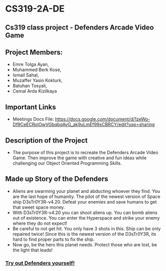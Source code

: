 # CS319-2A-DE
## Cs319 class project - Defenders Arcade Video Game

## Project Members:


- Emre Tolga Ayan,
- Muhammed Berk Kose, 
- Ismail Sahal, 
- Muzaffer Yasin Kokturk, 
- Batuhan Tosyali, 
- Cemal Arda Kizilkaya
    
## Important Links

- Meetings Docs File: https://docs.google.com/document/d/1zeWo-Df9CeECRolOwVGbqbqAvG_ak9uLmEf99sCBRCY/edit?usp=sharing   

## Description of the Project


- The purpose of this project is to recreate the Defenders Arcade Video Game.
Then improve the game with creative and fun ideas 
while challenging our Object Oriented Programming Skills.
## Made up Story of the Defenders


- Aliens are swarming your planet and abducting whoever they find.
You are the last hope of humanity. The pilot of the newest version of Space ship D3sTr0Y3R-v4.20.
Defeat your enemies and save humans to get that sweet space money.
- With D3sTr0Y3R-v4.20 you can shoot aliens up. You can bomb aliens out of existence.
You can enter the Hyperspace and strike your enemy where they do not expect!
- Be careful to not get hit. You only have 3 shots in this. Ship can be only repaired twice!
Since this is the newest version of the D3sTr0Y3R, its hard to find proper parts to fix the ship.
- Now go, be the hero this planet needs. Protect those who are lost, be the light that leads!

### [Try out Defenders yourself!](https://archive.org/details/arcade_defender) 
